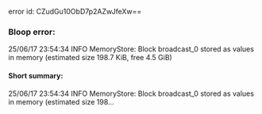 error id: CZudGu10ObD7p2AZwJfeXw==
### Bloop error:

25/06/17 23:54:34 INFO MemoryStore: Block broadcast_0 stored as values in memory (estimated size 198.7 KiB, free 4.5 GiB)
#### Short summary: 

25/06/17 23:54:34 INFO MemoryStore: Block broadcast_0 stored as values in memory (estimated size 198...
